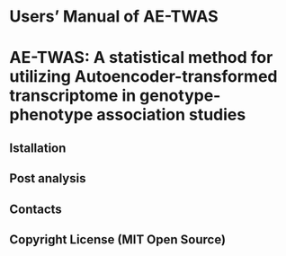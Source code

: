 # Users’ Manual of AE-TWAS
# AE-TWAS: A statistical method for utilizing Autoencoder-transformed transcriptome in genotype-phenotype association studies

## Istallation

## Post analysis

## Contacts

## Copyright License (MIT Open Source)


